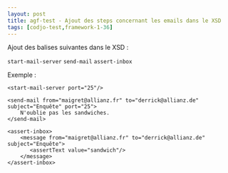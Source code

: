 ```yaml
---
layout: post
title: agf-test - Ajout des steps concernant les emails dans le XSD
tags: [codjo-test,framework-1-36]
---
```

Ajout des balises suivantes dans le XSD :

```start-mail-server```
```send-mail```
```assert-inbox```

Exemple :
```
<start-mail-server port="25"/>

<send-mail from="maigret@allianz.fr" to="derrick@allianz.de" subject="Enquête" port="25">
    N'oublie pas les sandwiches.
</send-mail>

<assert-inbox>
    <message from="maigret@allianz.fr" to="derrick@allianz.de" subject="Enquête">
       <assertText value="sandwich"/>
    </message>
</assert-inbox>
```